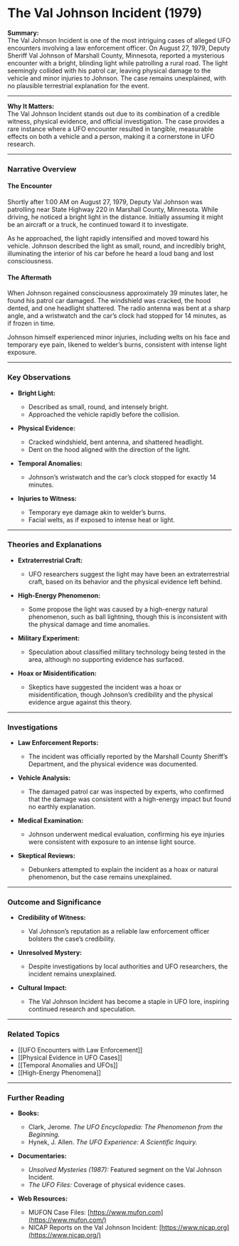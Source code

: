 # The Val Johnson Incident (1979)

**Summary:**  
The Val Johnson Incident is one of the most intriguing cases of alleged UFO encounters involving a law enforcement officer. On August 27, 1979, Deputy Sheriff Val Johnson of Marshall County, Minnesota, reported a mysterious encounter with a bright, blinding light while patrolling a rural road. The light seemingly collided with his patrol car, leaving physical damage to the vehicle and minor injuries to Johnson. The case remains unexplained, with no plausible terrestrial explanation for the event.

---

**Why It Matters:**  
The Val Johnson Incident stands out due to its combination of a credible witness, physical evidence, and official investigation. The case provides a rare instance where a UFO encounter resulted in tangible, measurable effects on both a vehicle and a person, making it a cornerstone in UFO research.

---

### **Narrative Overview**

#### **The Encounter**

Shortly after 1:00 AM on August 27, 1979, Deputy Val Johnson was patrolling near State Highway 220 in Marshall County, Minnesota. While driving, he noticed a bright light in the distance. Initially assuming it might be an aircraft or a truck, he continued toward it to investigate.

As he approached, the light rapidly intensified and moved toward his vehicle. Johnson described the light as small, round, and incredibly bright, illuminating the interior of his car before he heard a loud bang and lost consciousness.

#### **The Aftermath**

When Johnson regained consciousness approximately 39 minutes later, he found his patrol car damaged. The windshield was cracked, the hood dented, and one headlight shattered. The radio antenna was bent at a sharp angle, and a wristwatch and the car’s clock had stopped for 14 minutes, as if frozen in time.

Johnson himself experienced minor injuries, including welts on his face and temporary eye pain, likened to welder’s burns, consistent with intense light exposure.

---

### **Key Observations**

- **Bright Light:**
    
    - Described as small, round, and intensely bright.
    - Approached the vehicle rapidly before the collision.
- **Physical Evidence:**
    
    - Cracked windshield, bent antenna, and shattered headlight.
    - Dent on the hood aligned with the direction of the light.
- **Temporal Anomalies:**
    
    - Johnson’s wristwatch and the car’s clock stopped for exactly 14 minutes.
- **Injuries to Witness:**
    
    - Temporary eye damage akin to welder’s burns.
    - Facial welts, as if exposed to intense heat or light.

---

### **Theories and Explanations**

- **Extraterrestrial Craft:**
    
    - UFO researchers suggest the light may have been an extraterrestrial craft, based on its behavior and the physical evidence left behind.
- **High-Energy Phenomenon:**
    
    - Some propose the light was caused by a high-energy natural phenomenon, such as ball lightning, though this is inconsistent with the physical damage and time anomalies.
- **Military Experiment:**
    
    - Speculation about classified military technology being tested in the area, although no supporting evidence has surfaced.
- **Hoax or Misidentification:**
    
    - Skeptics have suggested the incident was a hoax or misidentification, though Johnson’s credibility and the physical evidence argue against this theory.

---

### **Investigations**

- **Law Enforcement Reports:**
    
    - The incident was officially reported by the Marshall County Sheriff’s Department, and the physical evidence was documented.
- **Vehicle Analysis:**
    
    - The damaged patrol car was inspected by experts, who confirmed that the damage was consistent with a high-energy impact but found no earthly explanation.
- **Medical Examination:**
    
    - Johnson underwent medical evaluation, confirming his eye injuries were consistent with exposure to an intense light source.
- **Skeptical Reviews:**
    
    - Debunkers attempted to explain the incident as a hoax or natural phenomenon, but the case remains unexplained.

---

### **Outcome and Significance**

- **Credibility of Witness:**
    
    - Val Johnson’s reputation as a reliable law enforcement officer bolsters the case’s credibility.
- **Unresolved Mystery:**
    
    - Despite investigations by local authorities and UFO researchers, the incident remains unexplained.
- **Cultural Impact:**
    
    - The Val Johnson Incident has become a staple in UFO lore, inspiring continued research and speculation.

---

### **Related Topics**

- [[UFO Encounters with Law Enforcement]]
- [[Physical Evidence in UFO Cases]]
- [[Temporal Anomalies and UFOs]]
- [[High-Energy Phenomena]]

---

### **Further Reading**

- **Books:**
    
    - Clark, Jerome. _The UFO Encyclopedia: The Phenomenon from the Beginning._
    - Hynek, J. Allen. _The UFO Experience: A Scientific Inquiry._
- **Documentaries:**
    
    - _Unsolved Mysteries (1987):_ Featured segment on the Val Johnson Incident.
    - _The UFO Files:_ Coverage of physical evidence cases.
- **Web Resources:**
    
    - MUFON Case Files: [https://www.mufon.com](https://www.mufon.com/)
    - NICAP Reports on the Val Johnson Incident: [https://www.nicap.org](https://www.nicap.org/)

